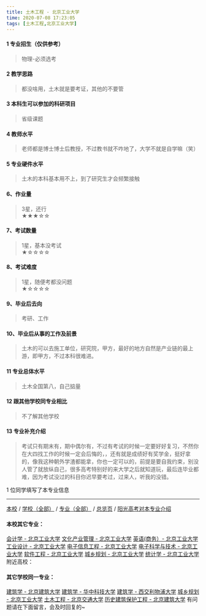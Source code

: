 ```yaml
---
title: 土木工程 - 北京工业大学
time: 2020-07-08 17:23:05
tags: [土木工程,北京工业大学]
---
```

#### 1 专业招生（仅供参考）  
> 物理-必须选考



#### 2 教学思路  
> 都没啥用，土木就是要考证，其他的不要管



#### 3 本科生可以参加的科研项目  
>  省级课题



#### 4 教师水平
> 老师都是博士博士后教授，不过教书就不咋地了，大学不就是自学嘛（笑）



#### 5 专业硬件水平
> 土木的本科基本用不上，到了研究生才会频繁接触



#### 6、作业量
> 3星，还行  
★★★☆☆



#### 7、考试数量  
> 1星，基本没考试   
★☆☆☆☆



#### 8、考试难度  
> 1星，随便考都没问题   
★☆☆☆☆



#### 9、毕业后去向  
> 考研、工作



#### 10、毕业后从事的工作及前景  
> 土木的可以去施工单位，研究院，甲方，最好的地方自然是产业链的最上游，即甲方，不过本科很难进。



#### 11 专业总体水平 
> 土木全国第八，自己掂量



####  12 跟其他学校同专业相比 
> 不了解其他学校



####  13 专业补充介绍  
> 考试只有期末有，期中偶尔有，不过有考试的时候一定要好好复习，不然你在大四找工作的时候一定会后悔的，，还有就是成绩好有奖学金，挺好拿的，像我这种朝外学渣都能拿，你也一定可以的，前提是要自我约束，别没人管了就放纵自己，很多高考特别好的来大学之后就知道玩，最后连毕业都难，因为考试没过的科目你迟早要考过，过来人，听我的没错。


1 位同学填写了本专业信息
***
[本校](https://univgo.github.io/2020/07/08/ded1252ce2d5) / [学校（全部）](https://univgo.github.io/2020/07/08/3efa6bcca419) / [专业（全部）](https://univgo.github.io/2020/07/08/2d4c6d3552c2) / [总览页](https://univgo.github.io/2020/07/08/445daeb4fa00) / [阳光高考对本专业介绍](http://gaokao.chsi.com.cn/sch/zyk/view.do?schId=73394534&specId=73384468)
#### 本校其它专业：
[会计学 - 北京工业大学](https://univgo.github.io/2020/07/08/010c80d0566b)
[文化产业管理 - 北京工业大学](https://univgo.github.io/2020/07/08/45a980a6b8c6)
[英语(商务）- 北京工业大学](https://univgo.github.io/2020/07/08/e24df7ec2a30)
[工业设计 - 北京工业大学](https://univgo.github.io/2020/07/08/9adc32b162f9)
[电子信息工程 - 北京工业大学](https://univgo.github.io/2020/07/08/935f8b4dc83f)
[电子科学与技术 - 北京工业大学](https://univgo.github.io/2020/07/08/349a571c8cbb)
[软件工程 - 北京工业大学](https://univgo.github.io/2020/07/08/fe7eac515ee2)
[城乡规划 - 北京工业大学](https://univgo.github.io/2020/07/08/608d0f13dc58)
[统计学 - 北京工业大学](https://univgo.github.io/2020/07/08/7d413fc80aa5)
附近高校：
#### 其它学校同一专业：
[建筑学 - 北京建筑大学](https://univgo.github.io/2020/07/08/41ec2a97fb2d)
[建筑学 - 华中科技大学](https://univgo.github.io/2020/07/08/f8b31bbcc6b9)
[建筑学 - 西交利物浦大学](https://univgo.github.io/2020/07/08/d5e6f4b7f09d)
[城乡规划 - 北京工业大学](https://univgo.github.io/2020/07/08/608d0f13dc58)
[土木工程 - 北京交通大学](https://univgo.github.io/2020/07/08/1d37b9a7a0a5)
[历史建筑保护工程 - 北京建筑大学](https://univgo.github.io/2020/07/08/8100a59a58ed)
有问题请在下面留言，会及时回复的~